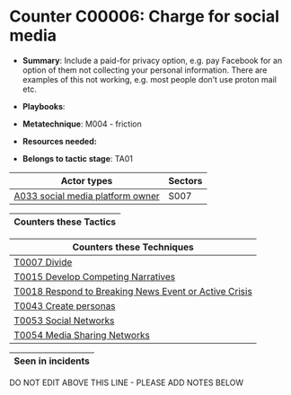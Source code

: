 # Counter C00006: Charge for social media

* **Summary**: Include a paid-for privacy option, e.g. pay Facebook for an option of them not collecting your personal information.  There are examples of this not working, e.g. most people don’t use proton mail etc. 

* **Playbooks**: 

* **Metatechnique**: M004 - friction

* **Resources needed:** 

* **Belongs to tactic stage**: TA01


| Actor types | Sectors |
| ----------- | ------- |
| [A033 social media platform owner](../generated_pages/actortypes/A033.md) | S007 |



| Counters these Tactics |
| ---------------------- |



| Counters these Techniques |
| ------------------------- |
| [T0007 Divide](../generated_pages/techniques/T0007.md) |
| [T0015 Develop Competing Narratives](../generated_pages/techniques/T0015.md) |
| [T0018 Respond to Breaking News Event or Active Crisis](../generated_pages/techniques/T0018.md) |
| [T0043 Create personas](../generated_pages/techniques/T0043.md) |
| [T0053 Social Networks](../generated_pages/techniques/T0053.md) |
| [T0054 Media Sharing Networks](../generated_pages/techniques/T0054.md) |



| Seen in incidents |
| ----------------- |


DO NOT EDIT ABOVE THIS LINE - PLEASE ADD NOTES BELOW